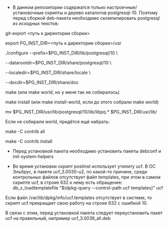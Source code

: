 - В данном репозитории содержатся только настроечные/установочные скрипты и
дерево каталогов postgresql-10. Поэтому перед сборкой deb-пакета
необходимо скомпилировать postgresql из исходных текстов:

git-export <путь к директории сборки>

export PG_INST_DIR=<путь к директории сборки>/usr

./configure --prefix=$PG_INST_DIR/lib/postgresql/10 \

--datarootdir=$PG_INST_DIR/share/postgresql/10 \

--localedir=$PG_INST_DIR/share/locale \

--docdir=$PG_INST_DIR/share/doc

make (или make world, но у меня так не собиралось)

make install (или make install-world, если до этого собрали make world)

mv $PG_INST_DIR/usr/lib/postgresql/10/lib/libpq.\* $PG_INST_DIR/usr/lib/

Если не собирали world, придётся ещё набрать:

make -C contrib all

make -C contrib install

- Перед установкой пакета необходимо установить пакеты debconf и init-system-helpers


- Во время установки скрипт postinst использует утилиту ucf. В ОС
Эльбрус, в пакете ucf_3.0030-u2, по какой-то причине, среди контрольных
файлов отсутствует файл templates, при этом в самом скрипте ucf, в строке 632 к нему есть обращение: db_x_loadtemplatefile "$(dpkg-query --control-path ucf templates)" ucf

Если файл /var/lib/dpkg/info/ucf.templates отсутствует в системе, то скрипт ucf прекращает свою работу на строке 632 с ошибкой 10.

В связи с этим, перед установкой пакета следует переустановить пакет ucf на правильный, например ucf_3.0036_all.deb
